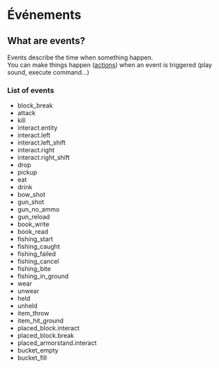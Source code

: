 # Événements

## What are events?

Events describe the time when something happen.  
You can make things happen \([actions](actions.md)\) when an event is triggered \(play sound, execute command...\)

### List of events

* block\_break
* attack
* kill
* interact.entity
* interact.left
* interact.left\_shift
* interact.right
* interact.right\_shift
* drop
* pickup
* eat
* drink
* bow\_shot
* gun\_shot
* gun\_no\_ammo
* gun\_reload
* book\_write
* book\_read
* fishing\_start
* fishing\_caught
* fishing\_failed
* fishing\_cancel
* fishing\_bite
* fishing\_in\_ground
* wear
* unwear
* held
* unheld
* item\_throw
* item\_hit\_ground
* placed\_block.interact
* placed\_block.break
* placed\_armorstand.interact
* bucket\_empty
* bucket\_fill

